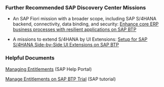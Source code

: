 ### Further Recommended SAP Discovery Center Missions

* An SAP Fiori mission with a broader scope, including SAP S/4HANA backend, connectivity, data binding, and security:
[Enhance core ERP business processes with resilient applications on SAP BTP](https://discovery-center.cloud.sap/missiondetail/3501/3542/)

* A missions to extend S/4HANA by UI Extensions:
[Setup for SAP S/4HANA Side-by-Side UI Extensions on SAP BTP](https://discovery-center.cloud.sap/missiondetail/3239/3325/)


### Helpful Documents

[Managing Entitlements](https://help.sap.com/docs/BTP/65de2977205c403bbc107264b8eccf4b/c8248745dde24afb91479361de336111.html?locale=en-US) (SAP Help Portal)

[Manage Entitlements on SAP BTP Trial](https://developers.sap.com/tutorials/cp-trial-entitlements.html) (SAP tutorial)


